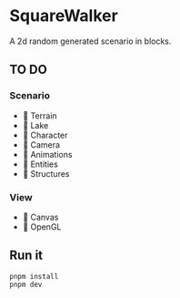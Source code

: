 # SquareWalker

A 2d random generated scenario in blocks.

## TO DO

### Scenario

- 🚧 Terrain
- 🚧 Lake
- 🚧 Character
- 🚧 Camera
- 🚧 Animations
- 🚧 Entities
- 🚧 Structures

### View

- 🚧 Canvas
- 🚧 OpenGL

## Run it

```
pnpm install
pnpm dev
```